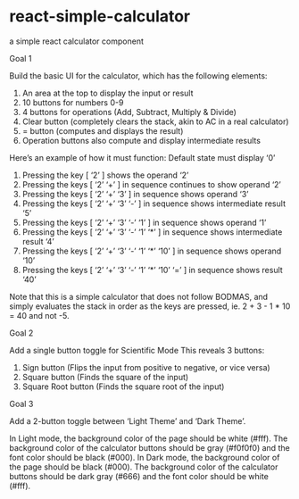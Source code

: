# react-simple-calculator
a simple react calculator component

Goal 1

Build the basic UI for the calculator, which has the following elements:
1. An area at the top to display the input or result
2. 10 buttons for numbers 0-9
3. 4 buttons for operations (Add, Subtract, Multiply & Divide)
4. Clear button (completely clears the stack, akin to AC in a real calculator)
5. = button (computes and displays the result)
6. Operation buttons also compute and display intermediate results

Here’s an example of how it must function:
Default state must display ‘0’
1. Pressing the key [ ‘2’ ] shows the operand ‘2’
2. Pressing the keys [ ‘2’ ‘+’ ] in sequence continues to show operand ‘2’
3. Pressing the keys [ ‘2’ ‘+’ ‘3’ ] in sequence shows operand ‘3’
4. Pressing the keys [ ‘2’ ‘+’ ‘3’ ‘-’ ] in sequence shows intermediate result ‘5’
5. Pressing the keys [ ‘2’ ‘+’ ‘3’ ‘-’ ‘1’ ] in sequence shows operand ‘1’
6. Pressing the keys [ ‘2’ ‘+’ ‘3’ ‘-’ ‘1’ ‘*’ ] in sequence shows intermediate result ‘4’
7. Pressing the keys [ ‘2’ ‘+’ ‘3’ ‘-’ ‘1’ ‘*’ ‘10’ ] in sequence shows operand ‘10’
8. Pressing the keys [ ‘2’ ‘+’ ‘3’ ‘-’ ‘1’ ‘*’ ‘10’ ‘=’ ] in sequence shows result ‘40’

Note that this is a simple calculator that does not follow BODMAS, and simply evaluates the stack in order as the keys are pressed, ie. 2 + 3 - 1 * 10 = 40 and not -5.


Goal 2

Add a single button toggle for Scientific Mode
This reveals 3 buttons:
1. Sign button (Flips the input from positive to negative, or vice versa)
2. Square button (Finds the square of the input)
3. Square Root button (Finds the square root of the input)

Goal 3

Add a 2-button toggle between ‘Light Theme’ and ‘Dark Theme’. 

In Light mode, the background color of the page should be white (#fff). The background color of the calculator buttons should be gray (#f0f0f0) and the font color should be black (#000).
In Dark mode, the background color of the page should be black (#000). The background color of the calculator buttons should be dark gray (#666) and the font color should be white (#fff).

